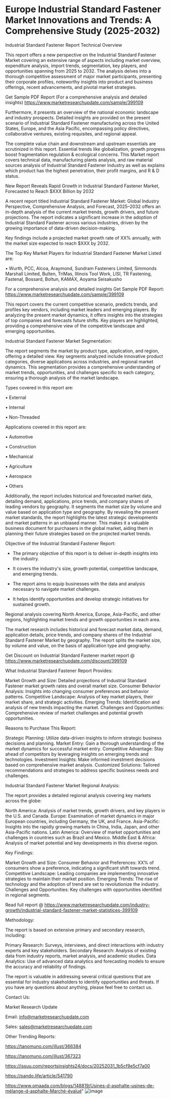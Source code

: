 # Europe Industrial Standard Fastener Market Innovations and Trends: A Comprehensive Study (2025-2032)
Industrial Standard Fastener Report Technical Overview

This report offers a new perspective on the Industrial Standard Fastener Market covering an extensive range of aspects including market overview, expenditure analysis, import trends, segmentation, key players, and opportunities spanning from 2025 to 2032. The analysis delves into a thorough competitive assessment of major market participants, presenting their corporate profiles, noteworthy insights into product and business offerings, recent advancements, and pivotal market strategies.

Get Sample PDF Report (For a comprehensive analysis and detailed insights) https://www.marketresearchupdate.com/sample/399109

Furthermore, it presents an overview of the national economic landscape and industry prospects. Detailed insights are provided on the present scenario of Industrial Standard Fastener manufacturing across the United States, Europe, and the Asia Pacific, encompassing policy directives, collaborative ventures, existing requisites, and regional appeal.

The complete value chain and downstream and upstream essentials are scrutinized in this report. Essential trends like globalization, growth progress boost fragmentation regulation & ecological concerns. This Market report covers technical data, manufacturing plants analysis, and raw material sources analysis of Industrial Standard Fastener Industry as well as explains which product has the highest penetration, their profit margins, and R & D status.

New Report Reveals Rapid Growth in Industrial Standard Fastener Market, Forecasted to Reach $XXX Billion by 2032

A recent report titled Industrial Standard Fastener Market: Global Industry Perspective, Comprehensive Analysis, and Forecast, 2025–2032 offers an in-depth analysis of the current market trends, growth drivers, and future projections. The report indicates a significant increase in the adoption of Industrial Standard Fastener across various industries, driven by the growing importance of data-driven decision-making.

Key findings include a projected market growth rate of XX% annually, with the market size expected to reach $XXX by 2032.

The Top Key Market Players for Industrial Standard Fastener Market Listed are:

• Wurth, PCC, Alcoa, Araymond, Sundram Fasteners Limited, Simmonds Marshall Limited, Bulten, TriMas, Illinois Tool Work, LISI, TR Fastening, Fastenal, Bossard, Boltun, KAMAX, Aoyama Seisakusho

For a comprehensive analysis and detailed insights Get Sample PDF Report: https://www.marketresearchupdate.com/sample/399109

This report covers the current competitive scenario, predicts trends, and profiles key vendors, including market leaders and emerging players. By analyzing the present market dynamics, it offers insights into the strategies of top companies and forecasts future shifts. Key players are highlighted, providing a comprehensive view of the competitive landscape and emerging opportunities.

Industrial Standard Fastener Market Segmentation:

The report segments the market by product type, application, and region, offering a detailed view. Key segments analyzed include innovative product categories, diverse applications across industries, and regional market dynamics. This segmentation provides a comprehensive understanding of market trends, opportunities, and challenges specific to each category, ensuring a thorough analysis of the market landscape.

Types covered in this report are:

• External

• Internal

• Non-Threaded

Applications covered in this report are:

• Automotive

• Construction

• Mechanical

• Agriculture

• Aerospace

• Others

Additionally, the report includes historical and forecasted market data, detailing demand, applications, price trends, and company shares of leading vendors by geography. It segments the market size by volume and value based on application type and geography. By revealing the present market standards, the report highlights the latest strategic developments and market patterns in an unbiased manner. This makes it a valuable business document for purchasers in the global market, aiding them in planning their future strategies based on the projected market trends.

Objective of the Industrial Standard Fastener Report:

- The primary objective of this report is to deliver in-depth insights into the industry.

- It covers the industry's size, growth potential, competitive landscape, and emerging trends.

- The report aims to equip businesses with the data and analysis necessary to navigate market challenges.

- It helps identify opportunities and develop strategic initiatives for sustained growth.

Regional analysis covering North America, Europe, Asia-Pacific, and other regions, highlighting market trends and growth opportunities in each area.

The market research includes historical and forecast market data, demand, application details, price trends, and company shares of the Industrial Standard Fastener Market by geography. The report splits the market size, by volume and value, on the basis of application type and geography.

Get Discount on Industrial Standard Fastener market report @ https://www.marketresearchupdate.com/discount/399109

What Industrial Standard Fastener Report Provides:

Market Growth and Size: Detailed projections of Industrial Standard Fastener market growth rates and overall market size.
Consumer Behavior Analysis: Insights into changing consumer preferences and behavior patterns.
Competitive Landscape: Analysis of key market players, their market share, and strategic activities.
Emerging Trends: Identification and analysis of new trends impacting the market.
Challenges and Opportunities: Comprehensive review of market challenges and potential growth opportunities.

Reasons to Purchase This Report:

Strategic Planning: Utilize data-driven insights to inform strategic business decisions and planning.
Market Entry: Gain a thorough understanding of the market dynamics for successful market entry.
Competitive Advantage: Stay ahead of competitors by leveraging insights on emerging trends and technologies.
Investment Insights: Make informed investment decisions based on comprehensive market analysis.
Customized Solutions: Tailored recommendations and strategies to address specific business needs and challenges.

Industrial Standard Fastener Market Regional Analysis:

The report provides a detailed regional analysis covering key markets across the globe:

North America: Analysis of market trends, growth drivers, and key players in the U.S. and Canada.
Europe: Examination of market dynamics in major European countries, including Germany, the UK, and France.
Asia-Pacific: Insights into the rapidly growing markets in China, India, Japan, and other Asia-Pacific nations.
Latin America: Overview of market opportunities and challenges in countries such as Brazil and Mexico.
Middle East & Africa: Analysis of market potential and key developments in this diverse region.

Key Findings:

Market Growth and Size:
Consumer Behavior and Preferences: XX% of consumers show a preference, indicating a significant shift towards trend.
Competitive Landscape: Leading companies are implementing innovative strategies to maintain their market position.
Emerging Trends: The rise of technology and the adoption of trend are set to revolutionize the industry.
Challenges and Opportunities: Key challenges with opportunities identified in regional segments.

Read full report @ https://www.marketresearchupdate.com/industry-growth/industrial-standard-fastener-market-statistices-399109

Methodology:

The report is based on extensive primary and secondary research, including:

Primary Research: Surveys, interviews, and direct interactions with industry experts and key stakeholders.
Secondary Research: Analysis of existing data from industry reports, market analysis, and academic studies.
Data Analytics: Use of advanced data analytics and forecasting models to ensure the accuracy and reliability of findings.

The report is valuable in addressing several critical questions that are essential for industry stakeholders to identify opportunities and threats. If you have any questions about anything, please feel free to contact us.

Contact Us:

Market Research Update

Email: info@marketresearchupdate.com

Sales: sales@marketresearchupdate.com

Other Trending Reports:

https://tanomuno.com/illust/366384

https://tanomuno.com/illust/367323

https://issuu.com/reportsinsights24/docs/20252031_1b5cf9e5cf7a00

https://pando.life/article/541790

https://www.omaada.com/blogs/148819/Usines-d-asphalte-usines-de-mélange-d-asphalte-Marché-évalué"
![image](https://github.com/user-attachments/assets/f965980e-7bfa-4109-be3d-62e57c7a0da3)
